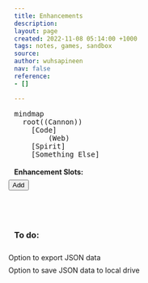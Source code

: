 ```yaml
---
title: Enhancements
description: 
layout: page
created: 2022-11-08 05:14:00 +1000
tags: notes, games, sandbox
source: 
author: wuhsapineen
nav: false
reference:
- []

---
```

<style type="text/css">
#formEnhancementSlots { line-height: 1.8; }
ul { 
	list-style-type:none; 
    margin: 0px 0px 0px -35px;
}
.enhancement {  }
.warning { font-style: italic; }
.quantity { max-width: 35px; }

</style>
<script type="text/javascript">
var arrayEnhancements = {
    "COLUMNS": [
        "ENH_VALUE",
        "ENH_NAME",],
        "DATA": [
        ["accuracy","Accuracy"],
        ["confuse","Confuse"],
        ["damage","Damage"],
        ["defense_buff","Defense Buff"],
        ["defense_debuff","Defense Debuff"],
        ["disorient","Disorient"],
        ["endurance_modification","Endurance Modification"],
        ["endurance_reduction","Endurance Reduction"],
        ["fear","Fear"],
        ["flight","Flight"],
        ["healing_absorb","Healing/Absorb"],
        ["hold","Hold"],
        ["immobilization","Immobilization"],
        ["intangibility","Intangibility"],
        ["interrupt","Interrupt"],
        ["jump","Jump"],
        ["knockback","Knockback"],
        ["range","Range"],
        ["recharge_reduction","Recharge Reduction"],
        ["resist_damage","Resist Damage"],
        ["run_speed","Run Speed"],
        ["sleep","Sleep"],
        ["slow","Slow"],
        ["taunt_placate","Taunt/Placate"],
        ["tohit_buff","To Hit Buff"],
        ["tohit_debuff","To Hit Debuff"],
        ]
};
var arrayDisplayed = [];
</script>

<pre class="mermaid">
mindmap
  root((Cannon))
    [Code]
        (Web)
    [Spirit]
    [Something Else]
</pre>
<script type="module">
  import mermaid from 'https://cdn.jsdelivr.net/npm/mermaid@9/dist/mermaid.esm.min.mjs';
  mermaid.initialize({ startOnLoad: true });
</script>

<form id="formEnhancementSlots">
  <label ><b>Enhancement Slots:</b></label>
  <br />
  <ul id="ulEnhancementSlots">
    <!-- <li id="0">
      <select id="selectEnhancement_">
        <option selected="true">Enhancements</option>
      </select> 
      <input type="number" id="quantity" name="quantity" min="1" max="99" maxlength="2" /> 
      <input type="button" onclick="enhancementSave()" value="Save" /> 
      <input type="button" onclick="enhancementRemove()" value="Remove" />
      <br />
    </li> -->
    <!-- <li id="99">Accuracy (1) <input type="button" onclick="enhancementEdit(99)" value="Edit" /> <input type="button" onclick="enhancementRemove(99)" value="Remove" /><br /></li> -->
  </ul>
  <ul>
    <li id="add_btn">
      <input type="button" onclick="enhancementAdd()" value="Add" />
	</li>
  </ul

</form>
<br />
<br />
<div id="ToDo">
<h3>To do:</h3>
<ul>
<li>Option to export JSON data</li>
<li>Option to save JSON data to local drive</li>
</ul>
</div>
<br />

<script type="text/javascript">
// --- test ---
const divTest = document.getElementById("test");
const divResults = document.getElementById("results");
// --- endtest ---

	// Declare variables
    enhIndex = 0;
    
    // Functions
    function enhancementPopulate(id) {
    	// get select input to modify
        var dropdown = document.getElementById("selectEnhancement_" + id);
        // loop for each item in array
        for (let x in arrayEnhancements.DATA) {
        	// get enhancement value and name
            var enhValue = arrayEnhancements.DATA[x][0];
            var enhName = arrayEnhancements.DATA[x][1];
            // check if enhancement is already used

            // create new <option>
            var option = document.createElement("option");
            // fill option with array data at position arrayEnhancements.DATA[x][1]
			option.value = enhValue;
            option.text = enhName;
            // add option to select input
            dropdown.add(option);
        }
    }
    
    function enhancementAdd() {
    	// declare id
        var id = enhIndex;
        // select list
        const ulParent = document.getElementById("ulEnhancementSlots");
        // set list item contents
        var newEditLine = '<select id="selectEnhancement_' + id + '" class="enhancement"><option selected="true">Enhancements</option></select> <input type="number" id="quantity_' + id + '" class="quantity" name="quantity" min="1" max="99" maxlength="2" value="1" /> <input type="button" onclick="enhancementSave(' + id + ')" value="Save" /> <input type="button" onclick="enhancementRemove(' + id + ')" value="Remove" /> <span id="warning_' + id + '" class="warning"></span><br />\n';
        // create new list item
        var newLi = document.createElement("li");
        // set list item id
        newLi.id = id;
        // fill list item with contents
        newLi.innerHTML = newEditLine;
        // append list item to list
        ulParent.appendChild(newLi);
        // populate select input with contents from json data
        enhancementPopulate(id);
        // increment id
        enhIndex++;
    }
    
    function enhancementSave(id) {
        // get input values
        var dropdown = document.getElementById("selectEnhancement_" + id);
        var number = document.getElementById("quantity_" + id);
        var enhIndex = dropdown.selectedIndex;
        var enhName = dropdown.options[dropdown.selectedIndex].text;
        var enhValue = dropdown.options[dropdown.selectedIndex].value;
        var enhQty = number.value;
        
        // check if enhancement is already saved
		if (arrayDisplayed.includes(enhName)) { 
        	// write warning at right of line that enhancement is already used
            var warning = document.getElementById("warning_" + id).innerHTML = " ! - Enhancement already slotted.";
		}
        
	   	else { 
			// set list item contents (savedLine)
       		var savedLine = '<span id="enhIndex_' + id + '" hidden="true">' + enhIndex + '</span><span id="enhName_' + id + '">' + enhName + '</span><span id="enhValue_' + id + '" hidden="true">' + enhValue + '</span> (<span id="enhQty_' + id + '">' + enhQty + '</span>) <input type="button" onclick="enhancementEdit(' + id + ')" value="Edit" /> <input type="button" onclick="enhancementRemove(' + id + ')" value="Remove" /><br />\n';
       		// get list item to modify
       		var modifyLi = document.getElementById(id);
       		// replace contents of list item (id) with input values
			modifyLi.innerHTML = savedLine;                
			// add entry to array of displayed enhancements
        	arr.push(enhName);
		}
    }
    
    function enhancementRemove(id) {
    	// decrement id
        //enhIndex--;
        // get list item
        var listItem = document.getElementById(id);
        // remove() it
        listItem.remove()
    }
    
    function enhancementEdit(id) {
    	// get enhIndex
        var enhIndex = document.getElementById("enhIndex_" + id).innerHTML;
        // get enhQty
        var enhQty = document.getElementById("enhQty_" + id).innerHTML;
        // set list item contents
        var editLine = '<select id="selectEnhancement_' + id + '" class="enhancement"><option selected="true">Enhancements</option></select> <input type="number" id="quantity_' + id + '" class="quantity" name="quantity" min="1" max="99" maxlength="2" value="1" /> <input type="button" onclick="enhancementSave(' + id + ')" value="Save" /> <input type="button" onclick="enhancementRemove(' + id + ')" value="Remove" /> <span id="warning_' + id + '" class="warning"></span><br />\n';
        // modify list item
        document.getElementById(id).innerHTML = editLine;
        // populate select input
        enhancementPopulate(id);
        // select the appropriate enhancement
        var dropdown = document.getElementById("selectEnhancement_" + id).selectedIndex = enhIndex;
        // set quantity in number input
        var qty = document.getElementById("quantity_" + id).value = enhQty;
    }
    

</script>